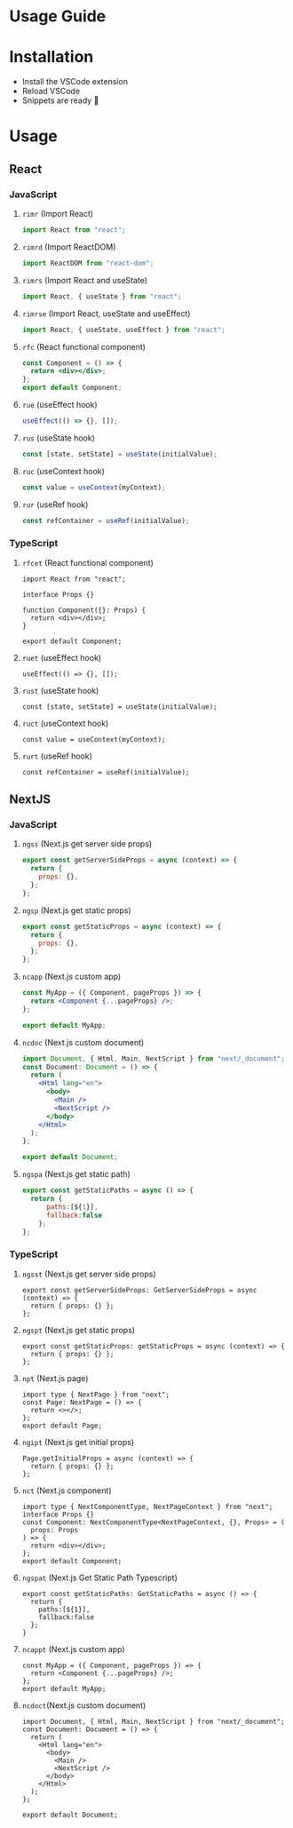 # Usage Guide

# Installation

- Install the VSCode extension
- Reload VSCode
- Snippets are ready 🎉

# Usage

## React

### JavaScript

1. `rimr` (Import React)

   ```jsx
   import React from "react";
   ```

2. `rimrd` (Import ReactDOM)

   ```jsx
   import ReactDOM from "react-dom";
   ```

3. `rimrs` (Import React and useState)

   ```jsx
   import React, { useState } from "react";
   ```

4. `rimrse` (Import React, useState and useEffect)

   ```jsx
   import React, { useState, useEffect } from "react";
   ```

5. `rfc` (React functional component)

   ```jsx
   const Component = () => {
     return <div></div>;
   };
   export default Component;
   ```

6. `rue` (useEffect hook)

   ```jsx
   useEffect(() => {}, []);
   ```

7. `rus` (useState hook)

   ```jsx
   const [state, setState] = useState(initialValue);
   ```

8. `ruc` (useContext hook)

   ```jsx
   const value = useContext(myContext);
   ```

9. `rur` (useRef hook)

   ```jsx
   const refContainer = useRef(initialValue);
   ```

### TypeScript

1. `rfcet` (React functional component)

   ```tsx
   import React from "react";

   interface Props {}

   function Component({}: Props) {
     return <div></div>;
   }

   export default Component;
   ```

2. `ruet` (useEffect hook)

    ```tsx
    useEffect(() => {}, []);
    ```

3. `rust` (useState hook)

    ```tsx
    const [state, setState] = useState(initialValue);
    ```

4. `ruct` (useContext hook)

    ```tsx
    const value = useContext(myContext);
    ```

5. `rurt` (useRef hook)

    ```tsx
    const refContainer = useRef(initialValue);
    ```

## NextJS

### JavaScript

1.  `ngss` (Next.js get server side props)

    ```jsx
    export const getServerSideProps = async (context) => {
      return {
        props: {},
      };
    };
    ```

2.  `ngsp` (Next.js get static props)

    ```jsx
    export const getStaticProps = async (context) => {
      return {
        props: {},
      };
    };
    ```

3.  `ncapp` (Next.js custom app)

    ```jsx
    const MyApp = ({ Component, pageProps }) => {
      return <Component {...pageProps} />;
    };

    export default MyApp;
    ```

4.  `ncdoc` (Next.js custom document)

    ```jsx
    import Document, { Html, Main, NextScript } from "next/_document";
    const Document: Document = () => {
      return (
        <Html lang="en">
          <body>
            <Main />
            <NextScript />
          </body>
        </Html>
      );
    };

    export default Document;
    ```

5.  `ngspa` (Next.js get static path)

    ```jsx
    export const getStaticPaths = async () => {
      return {
          paths:[${1}],
          fallback:false
        };
    };
    ```

### TypeScript

1. `ngsst` (Next.js get server side props)

   ```tsx
   export const getServerSideProps: GetServerSideProps = async (context) => {
     return { props: {} };
   };
   ```

2. `ngspt` (Next.js get static props)

   ```tsx
   export const getStaticProps: getStaticProps = async (context) => {
     return { props: {} };
   };
   ```

3. `npt` (Next.js page)

   ```tsx
   import type { NextPage } from "next";
   const Page: NextPage = () => {
     return <></>;
   };
   export default Page;
   ```

4. `ngipt` (Next.js get initial props)

   ```tsx
   Page.getInitialProps = async (context) => {
     return { props: {} };
   };
   ```

5. `nct` (Next.js component)

   ```tsx
   import type { NextComponentType, NextPageContext } from "next";
   interface Props {}
   const Component: NextComponentType<NextPageContext, {}, Props> = (
     props: Props
   ) => {
     return <div></div>;
   };
   export default Component;
   ```

6. `ngspat` (Next.js Get Static Path Typescript)

   ```tsx
   export const getStaticPaths: GetStaticPaths = async () => {
     return {
       paths:[${1}],
       fallback:false
     };
   }
   ```

7. `ncappt` (Next.js custom app)

   ```tsx
   const MyApp = ({ Component, pageProps }) => {
     return <Component {...pageProps} />;
   };
   export default MyApp;
   ```

8. `ncdoct`(Next.js custom document)

   ```tsx
   import Document, { Html, Main, NextScript } from "next/_document";
   const Document: Document = () => {
     return (
       <Html lang="en">
         <body>
           <Main />
           <NextScript />
         </body>
       </Html>
     );
   };

   export default Document;
   ```

